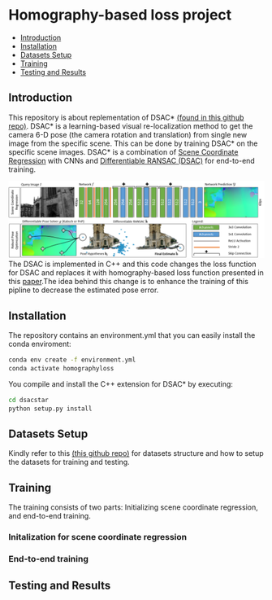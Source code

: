 # Homography-based loss project
- [Introduction](#introduction)
- [Installation](#installation)
- [Datasets Setup](#datasets-setup)
- [Training](#training)
- [Testing and Results ](#testing-and-results)

## Introduction
This repository is about replementation of DSAC\* [(found in this github repo)](https://github.com/vislearn/dsacstar). DSAC\* is a learning-based visual re-localization method to get the camera 6-D pose (the camera rotation and translation) from single new image from the specific scene. This can be done by training DSAC\* on the specific scene images.
DSAC\* is a combination of [Scene Coordinate Regression](https://ieeexplore.ieee.org/document/6619221) with CNNs and [Differentiable RANSAC (DSAC)](https://arxiv.org/abs/1611.05705) for end-to-end training. 

![](overview.png)
The DSAC is implemented in C++ and this code changes the loss function for DSAC and replaces it with homography-based loss function presented in this [paper](https://arxiv.org/abs/2205.01937).The idea behind this change is to enhance the training of this pipline to decrease the estimated pose error. 

## Installation
The repository contains an environment.yml that you can easily install the conda enviroment:
```bash
conda env create -f environment.yml
conda activate homographyloss
```
You compile and install the C++ extension for DSAC\* by executing:
```bash
cd dsacstar
python setup.py install
```
## Datasets Setup 

Kindly refer to this [(this github repo)](https://github.com/clementinboittiaux/homography-loss-function) for datasets structure and how to setup the datasets for training and testing.

## Training

The training consists of two parts: Initializing scene coordinate regression, and end-to-end training.
### Initalization for scene coordinate regression
### End-to-end training

## Testing and Results 


